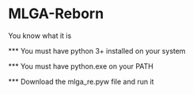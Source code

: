 # MLGA-Reborn
You know what it is

*** You must have python 3+ installed on your system

*** You must have python.exe on your PATH

*** Download the mlga_re.pyw file and run it





